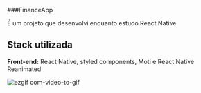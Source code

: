 ###FinanceApp  

É um projeto que desenvolvi enquanto estudo React Native 


## Stack utilizada

**Front-end:** React Native, styled components, Moti e React Native Reanimated


![ezgif com-video-to-gif](https://user-images.githubusercontent.com/124686312/224574327-2083d014-0f7b-4fb7-abe8-a6c627b1876e.gif)
